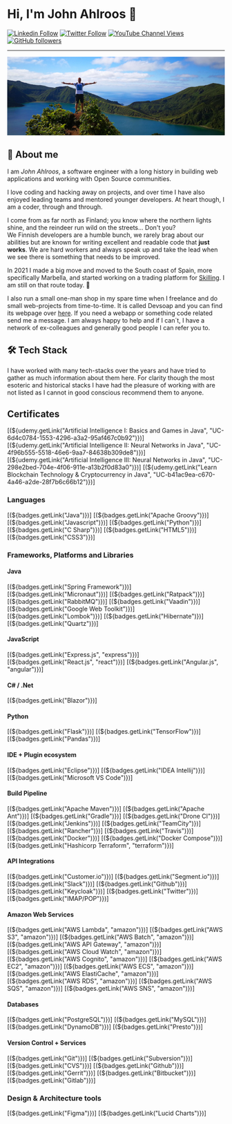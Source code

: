 # Hi, I'm John Ahlroos 👋

[![Linkedin Follow](https://img.shields.io/badge/LinkedIn-15.5k-blue?style=social&logo=linkedin)](https://linkedin.com/john.ahlroos)
[![Twitter Follow](https://img.shields.io/twitter/follow/jatwitt?style=social)]()
[![YouTube Channel Views](https://img.shields.io/youtube/channel/views/UCCxxbd2Zf6Op9fThLPSZMGg?style=social)](https://twitter.com/jatwitt)
[![GitHub followers](https://img.shields.io/github/followers/johndevs?style=social)](https://https://github.com/johndevs)

---

![Header](/static/header.png)

## 💬 About me

I am *John Ahlroos*, a software engineer with a long history in building web applications and working with Open 
Source communities. 

I love coding and hacking away on projects, and over time I have also enjoyed leading teams and mentored younger 
developers. At heart though, I am a coder, through and through.

I come from as far north as Finland; you know where the northern lights shine, and the reindeer run wild on the 
streets... Don't you? <br/>
We Finnish developers are a humble bunch, we rarely brag about our abilities but are known for 
writing excellent and readable code that **just works**. We are hard workers and always speak up and 
take the lead when we see there is something that needs to be improved. 

In 2021 I made a big move and moved to the South coast of Spain, more specifically Marbella, and started working on a 
trading platform for [Skilling](https://skilling.com). I am still on that route today. 🌴

I also run a small one-man shop in my spare time when I freelance and do small web-projects from time-to-time. It is 
called Devsoap and you can find its webpage over [here](https://devsoap.com). If you need a webapp or something code 
related send me a message. I am always happy to help and if I can´t, I have a network of ex-colleagues and generally 
good people I can refer you to.

## 🛠 Tech Stack

I have worked with many tech-stacks over the years and have tried to gather as much information about them here. 
For clarity though the most esoteric and historical stacks I have had the pleasure of working with are not 
listed as I cannot in good conscious recommend them to anyone.

## Certificates
[(${udemy.getLink("Artificial Intelligence I: Basics and Games in Java", "UC-6d4c0784-1553-4296-a3a2-95af467c0b92")})]
[(${udemy.getLink("Artificial Intelligence II: Neural Networks in Java", "UC-4f96b555-5518-46e6-9aa7-84638b309de8")})]
[(${udemy.getLink("Artificial Intelligence III: Neural Networks in Java", "UC-298e2bed-704e-4f06-911e-a13b2f0d83a0")})]
[(${udemy.getLink("Learn Blockchain Technology & Cryptocurrency in Java", "UC-b41ac9ea-c670-4a46-a2de-28f7b6c66b12")})]




### Languages  

[(${badges.getLink("Java")})]
[(${badges.getLink("Apache Groovy")})]
[(${badges.getLink("Javascript")})]
[(${badges.getLink("Python")})]
[(${badges.getLink("C Sharp")})]
[(${badges.getLink("HTML5")})]
[(${badges.getLink("CSS3")})]

### Frameworks, Platforms and Libraries

#### Java
[(${badges.getLink("Spring Framework")})]
[(${badges.getLink("Micronaut")})]
[(${badges.getLink("Ratpack")})]
[(${badges.getLink("RabbitMQ")})]
[(${badges.getLink("Vaadin")})]
[(${badges.getLink("Google Web Toolkit")})]
[(${badges.getLink("Lombok")})]
[(${badges.getLink("Hibernate")})]
[(${badges.getLink("Quartz")})]

#### JavaScript
[(${badges.getLink("Express.js", "express")})]
[(${badges.getLink("React.js", "react")})]
[(${badges.getLink("Angular.js", "angular")})]

#### C# / .Net
[(${badges.getLink("Blazor")})]

#### Python
[(${badges.getLink("Flask")})]
[(${badges.getLink("TensorFlow")})]
[(${badges.getLink("Pandas")})]

#### IDE + Plugin ecosystem
[(${badges.getLink("Eclipse")})]
[(${badges.getLink("IDEA Intellij")})]
[(${badges.getLink("Microsoft VS Code")})]

#### Build Pipeline
[(${badges.getLink("Apache Maven")})]
[(${badges.getLink("Apache Ant")})]
[(${badges.getLink("Gradle")})]
[(${badges.getLink("Drone CI")})]
[(${badges.getLink("Jenkins")})]
[(${badges.getLink("TeamCity")})]
[(${badges.getLink("Rancher")})]
[(${badges.getLink("Travis")})]
[(${badges.getLink("Docker")})]
[(${badges.getLink("Docker Compose")})]
[(${badges.getLink("Hashicorp Terraform", "terraform")})]

#### API Integrations
[(${badges.getLink("Customer.io")})]
[(${badges.getLink("Segment.io")})]
[(${badges.getLink("Slack")})]
[(${badges.getLink("Github")})]
[(${badges.getLink("Keycloak")})]
[(${badges.getLink("Twitter")})]
[(${badges.getLink("IMAP/POP")})]

#### Amazon Web Services
[(${badges.getLink("AWS Lambda", "amazon")})]
[(${badges.getLink("AWS S3", "amazon")})]
[(${badges.getLink("AWS Batch", "amazon")})]
[(${badges.getLink("AWS API Gateway", "amazon")})]
[(${badges.getLink("AWS Cloud Watch", "amazon")})]
[(${badges.getLink("AWS Cognito", "amazon")})]
[(${badges.getLink("AWS EC2", "amazon")})]
[(${badges.getLink("AWS ECS", "amazon")})]
[(${badges.getLink("AWS ElastiCache", "amazon")})]
[(${badges.getLink("AWS RDS", "amazon")})]
[(${badges.getLink("AWS SQS", "amazon")})]
[(${badges.getLink("AWS SNS", "amazon")})]

#### Databases
[(${badges.getLink("PostgreSQL")})]
[(${badges.getLink("MySQL")})]
[(${badges.getLink("DynamoDB")})]
[(${badges.getLink("Presto")})]

#### Version Control + Services
[(${badges.getLink("Git")})]
[(${badges.getLink("Subversion")})]
[(${badges.getLink("CVS")})]
[(${badges.getLink("Github")})]
[(${badges.getLink("Gerrit")})]
[(${badges.getLink("Bitbucket")})]
[(${badges.getLink("Gitlab")})]

### Design & Architecture tools
[(${badges.getLink("Figma")})]
[(${badges.getLink("Lucid Charts")})]
